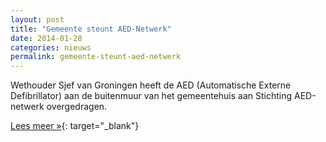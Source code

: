 ```yaml
---
layout: post
title: "Gemeente steunt AED-Netwerk"
date: 2014-01-28
categories: nieuws
permalink: gemeente-steunt-aed-netwerk
---
```

Wethouder Sjef van Groningen heeft de AED (Automatische Externe Defibrillator) aan de buitenmuur van het gemeentehuis aan Stichting AED-netwerk overgedragen.

[Lees meer »](http://www.duiven.nl/actueel/nieuws/gemeente-steunt-aed-netwerk){: target="_blank"}